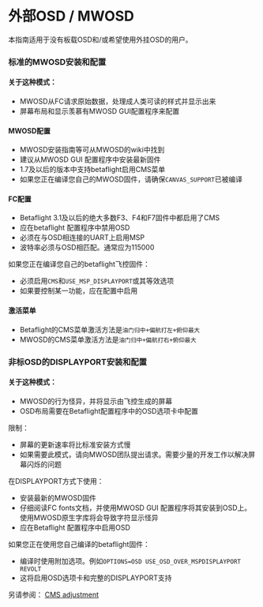 # 外部OSD / MWOSD

本指南适用于没有板载OSD和/或希望使用外挂OSD的用户。

### 标准的MWOSD安装和配置

#### 关于这种模式：

* MWOSD从FC请求原始数据，处理成人类可读的样式并显示出来
* 屏幕布局和显示羡慕有MWOSD GUI配置程序来配置

#### MWOSD配置

* MWOSD安装指南等可从MWOSD的wiki中找到
* 建议从MWOSD GUI 配置程序中安装最新固件
* 1.7及以后的版本中支持betaflight启用CMS菜单
* 如果您正在编译您自己的MWOSD固件，请确保`CANVAS_SUPPORT`已被编译

#### FC配置

* Betaflight 3.1及以后的绝大多数F3、F4和F7固件中都启用了CMS
* 应在betaflight 配置程序中禁用OSD
* 必须在与OSD相连接的UART上启用MSP
* 波特率必须与OSD相匹配。通常应为115000

如果您正在编译您自己的betaflight飞控固件：

* 必须启用`CMS`和`USE_MSP_DISPLAYPORT`或其等效选项
* 如果要控制某一功能，应在配置中启用

#### 激活菜单

* Betaflight的CMS菜单激活方法是`油门归中+偏航打左+俯仰最大`
* MWOSD的CMS菜单激活方法是`油门归中+偏航打右+俯仰最大`

### 非标OSD的DISPLAYPORT安装和配置

#### 关于这种模式：

* MWOSD的行为怪异，并将显示由飞控生成的屏幕
* OSD布局需要在Betaflight配置程序中的OSD选项卡中配置

限制：

* 屏幕的更新速率将比标准安装方式慢
* 如果需要此模式，请向MWOSD团队提出请求。需要少量的开发工作以解决屏幕闪烁的问题

在DISPLAYPORT方式下使用：

* 安装最新的MWOSD固件
* 仔细阅读FC fonts文档，并使用MWOSD GUI 配置程序将其安装到OSD上。使用MWOSD原生字库将会导致字符显示怪异
* 应在Betaflight 配置程序中启用OSD

如果您正在使用您自己编译的betaflight固件：

* 编译时使用附加选项。例如`OPTIONS=OSD USE_OSD_OVER_MSPDISPLAYPORT REVOLT`
* 这将启用OSD选项卡和完整的DISPLAYPORT支持

另请参阅： [CMS adjustment](https://github.com/betaflight/betaflight/wiki/OSD-and-CMS-Adjusting-Screen)
